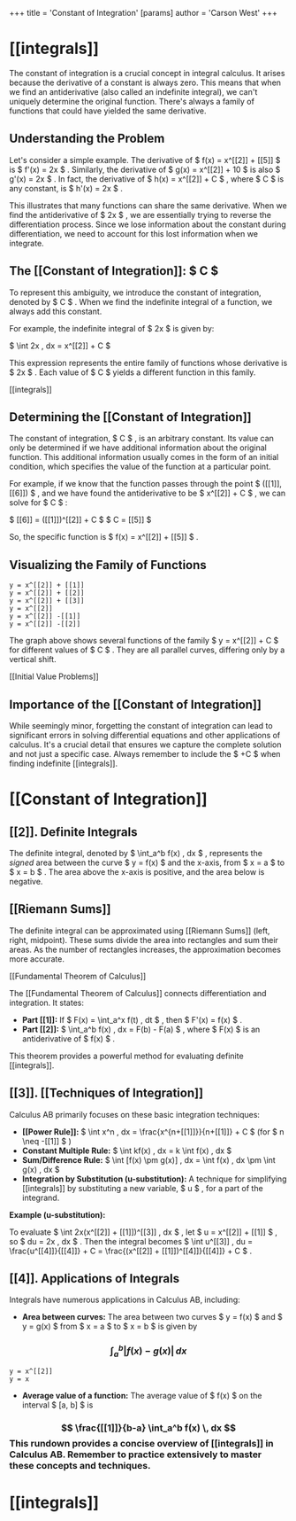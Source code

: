 +++
 title = 'Constant of Integration'
[params]
	author = 'Carson West'
+++
# [[integrals]]

The constant of integration is a crucial concept in integral calculus.  It arises because the derivative of a constant is always zero.  This means that when we find an antiderivative (also called an indefinite integral), we can't uniquely determine the original function.  There's always a family of functions that could have yielded the same derivative.

## Understanding the Problem

Let's consider a simple example.  The derivative of  $ f(x) = x^[[2]] + [[5]] $  is  $ f'(x) = 2x $ .  Similarly, the derivative of  $ g(x) = x^[[2]] + 10 $  is also  $ g'(x) = 2x $ .  In fact, the derivative of  $ h(x) = x^[[2]] + C $ , where  $ C $  is any constant, is  $ h'(x) = 2x $ .

This illustrates that many functions can share the same derivative.  When we find the antiderivative of  $ 2x $ , we are essentially trying to reverse the differentiation process.  Since we lose information about the constant during differentiation, we need to account for this lost information when we integrate.

## The [[Constant of Integration]]:  $ C $ 

To represent this ambiguity, we introduce the constant of integration, denoted by  $ C $ .  When we find the indefinite integral of a function, we always add this constant.

For example, the indefinite integral of  $ 2x $  is given by:

 $ \int 2x \, dx = x^[[2]] + C $ 

This expression represents the entire family of functions whose derivative is  $ 2x $ .  Each value of  $ C $  yields a different function in this family.

[[integrals]]

## Determining the [[Constant of Integration]]

The constant of integration,  $ C $ , is an arbitrary constant.  Its value can only be determined if we have additional information about the original function. This additional information usually comes in the form of an initial condition, which specifies the value of the function at a particular point.

For example, if we know that the function passes through the point  $ ([[1]], [[6]]) $ , and we have found the antiderivative to be  $ x^[[2]] + C $ , we can solve for  $ C $ :

 $ [[6]] = ([[1]])^[[2]] + C $ 
 $ C = [[5]] $ 

So, the specific function is  $ f(x) = x^[[2]] + [[5]] $ .


## Visualizing the Family of Functions

```desmos-graph
y = x^[[2]] + [[1]]
y = x^[[2]] + [[2]]
y = x^[[2]] + [[3]]
y = x^[[2]]
y = x^[[2]] -[[1]]
y = x^[[2]] -[[2]]
```

The graph above shows several functions of the family  $ y = x^[[2]] + C $  for different values of  $ C $ .  They are all parallel curves, differing only by a vertical shift.


[[Initial Value Problems]]

## Importance of the [[Constant of Integration]]

While seemingly minor, forgetting the constant of integration can lead to significant errors in solving differential equations and other applications of calculus.  It's a crucial detail that ensures we capture the complete solution and not just a specific case.  Always remember to include the  $ +C $  when finding indefinite [[integrals]].




# [[Constant of Integration]]
## [[2]]. Definite Integrals

The definite integral, denoted by  $ \int_a^b f(x) \, dx $ , represents the *signed* area between the curve  $ y = f(x) $  and the x-axis, from  $ x = a $  to  $ x = b $ .  The area above the x-axis is positive, and the area below is negative.

## [[Riemann Sums]]

The definite integral can be approximated using [[Riemann Sums]] (left, right, midpoint).  These sums divide the area into rectangles and sum their areas.  As the number of rectangles increases, the approximation becomes more accurate.

[[Fundamental Theorem of Calculus]]

The [[Fundamental Theorem of Calculus]] connects differentiation and integration.  It states:

* **Part [[1]]:** If  $ F(x) = \int_a^x f(t) \, dt $ , then  $ F'(x) = f(x) $ .
* **Part [[2]]:**  $ \int_a^b f(x) \, dx = F(b) - F(a) $ , where  $ F(x) $  is an antiderivative of  $ f(x) $ .

This theorem provides a powerful method for evaluating definite [[integrals]].


## [[3]]. [[Techniques of Integration]] 
Calculus AB primarily focuses on these basic integration techniques:

* **[[Power Rule]]:**  $ \int x^n \, dx = \frac{x^{n+[[1]]}}{n+[[1]]} + C $   (for  $ n \neq -[[1]] $ )
* **Constant Multiple Rule:**  $ \int kf(x) \, dx = k \int f(x) \, dx $ 
* **Sum/Difference Rule:**  $ \int [f(x) \pm g(x)] \, dx = \int f(x) \, dx \pm \int g(x) \, dx $ 
* **Integration by Substitution (u-substitution):** A technique for simplifying [[integrals]] by substituting a new variable,  $ u $ , for a part of the integrand.


**Example (u-substitution):**

To evaluate  $ \int 2x(x^[[2]] + [[1]])^[[3]] \, dx $ , let  $ u = x^[[2]] + [[1]] $ , so  $ du = 2x \, dx $ .  Then the integral becomes  $ \int u^[[3]] \, du = \frac{u^[[4]]}{[[4]]} + C = \frac{(x^[[2]] + [[1]])^[[4]]}{[[4]]} + C $ .


## [[4]]. Applications of Integrals

Integrals have numerous applications in Calculus AB, including:

* **Area between curves:**  The area between two curves  $ y = f(x) $  and  $ y = g(x) $  from  $ x = a $  to  $ x = b $  is given by 
###  $$ \int_a^b |f(x) - g(x)| \, dx $$  
```desmos-graph
y = x^[[2]]
y = x
```

* **Average value of a function:** The average value of  $ f(x) $  on the interval  $ [a, b] $  is 
###  $$ \frac{[[1]]}{b-a} \int_a^b f(x) \, dx $$  This rundown provides a concise overview of [[integrals]] in Calculus AB.  Remember to practice extensively to master these concepts and techniques.

# [[integrals]]